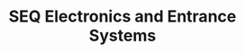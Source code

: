 ---
layout: work-post
title:  "SEQ Electronics and Entrance Systems"
image: /assets/img/projects/3d-art.png
type: freelance
role: Designer
time: "3 years"
kind: "Front & Back Dev"
group:
---